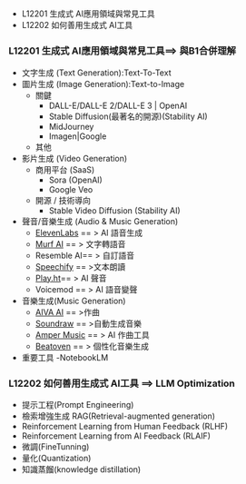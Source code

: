 ##
- L12201 生成式 AI應用領域與常見工具
- L12202 如何善用生成式 AI工具
### L12201 生成式 AI應用領域與常見工具==> 與B1合併理解
- 文字生成 (Text Generation):Text-To-Text
- 圖片生成 (Image Generation):Text-to-Image
  - 關鍵
    - DALL-E/DALL-E 2/DALL-E 3 | OpenAI
    - Stable Diffusion(最著名的開源)(Stability AI)
    - MidJourney
    - Imagen|Google
  - 其他 
- 影片生成 (Video Generation)
  - 商用平台 (SaaS)
    - Sora (OpenAI)
    - Google Veo
  - 開源 / 技術導向
    - Stable Video Diffusion (Stability AI)
- 聲音/音樂生成 (Audio & Music Generation)
  - [ElevenLabs](https://elevenlabs.io/) == > AI 語音生成
  - [Murf AI](https://murf.ai/)	== > 文字轉語音
  - Resemble AI== >	自訂語音
  - [Speechify](https://speechify.com/)	== >文本朗讀
  - [Play.ht](https://play.ht/)== >	AI 聲音
  - Voicemod	== > AI 語音變聲
- 音樂生成(Music Generation)
  - [AIVA	AI](https://www.aiva.ai/) == >作曲
  - [Soundraw](https://soundraw.io/)	== >自動生成音樂
  - [Amper Music](https://ampermusic.ai/) == >	AI 作曲工具
  - [Beatoven](https://www.beatoven.ai/) == >	個性化音樂生成
- 重要工具
  -NotebookLM 

### L12202 如何善用生成式 AI工具 ==> LLM Optimization
- 提示工程(Prompt Engineering)
- 檢索增強生成 RAG(Retrieval-augmented generation)
- Reinforcement Learning from Human Feedback (RLHF)
- Reinforcement Learning from AI Feedback (RLAIF)
- 微調(FineTunning)
- 量化(Quantization)
- 知識蒸餾(knowledge distillation)


